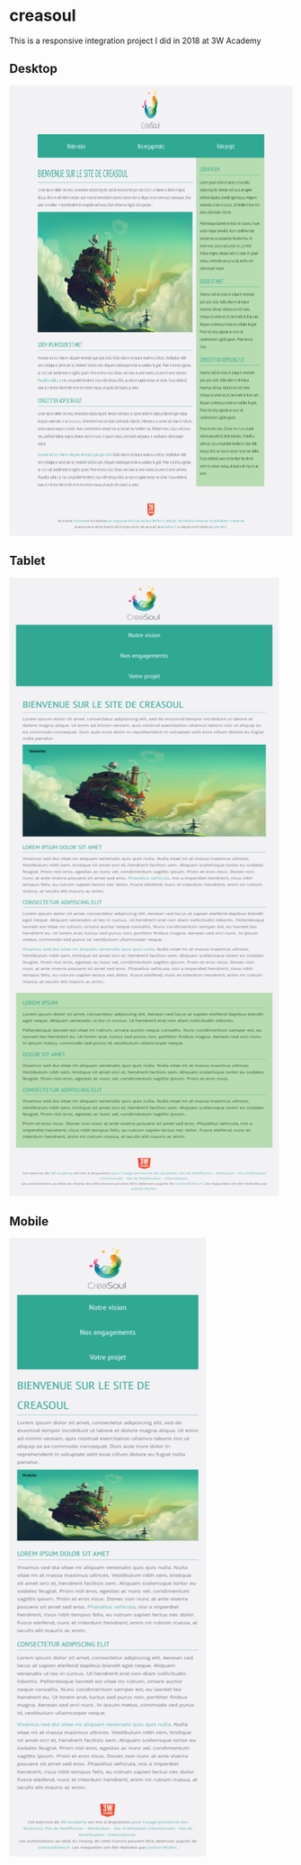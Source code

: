 # creasoul

This is a responsive integration project I did in 2018 at 3W Academy

## Desktop

<img src="https://github.com/albert0x22/creasoul/blob/master/maquette/desktop.png" alt="alt text" width="900px" height="800px">

## Tablet

<img src="https://github.com/albert0x22/creasoul/blob/master/maquette/tablette.png" alt="alt text" width="480px" height="1100px">

## Mobile 

<img src="https://github.com/albert0x22/creasoul/blob/master/maquette/mobile.png" alt="alt text" width="350px" height="1100px">

